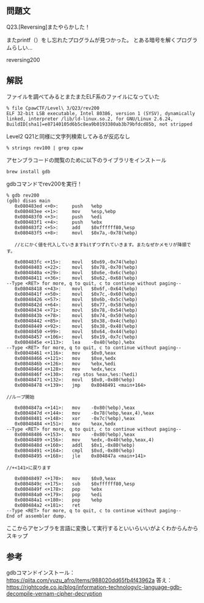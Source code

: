 ## 問題文
Q23.[Reversing]またやらかした！

またprintf（）をし忘れたプログラムが見つかった。
とある暗号を解くプログラムらしい…

reversing200

## 解説
ファイルを調べてみるとまたまたELF系のファイルになっていた

```
% file CpawCTF/Level\ 3/Q23/rev200 
ELF 32-bit LSB executable, Intel 80386, version 1 (SYSV), dynamically linked, interpreter /lib/ld-linux.so.2, for GNU/Linux 2.6.24, BuildID[sha1]=e87140105d6b5c8ea9b0193380ab3b79bfdcd85b, not stripped
```

Level2 Q21と同様に文字列検索してみるが反応なし
```
% strings rev100 | grep cpaw

```

アセンブラコードの閲覧のために以下のライブラリをインストール
```
brew install gdb
```
gdbコマンドでrev200を実行！

```
% gdb rev200
(gdb) disas main
   0x080483ed <+0>:     push   %ebp
   0x080483ee <+1>:     mov    %esp,%ebp
   0x080483f0 <+3>:     push   %edi
   0x080483f1 <+4>:     push   %ebx
   0x080483f2 <+5>:     add    $0xffffff80,%esp
   0x080483f5 <+8>:     movl   $0x7a,-0x78(%ebp)

   //とにかく値を代入していきますbitずつずれていきます。またなぜかメモリが降順です。

   0x080483fc <+15>:    movl   $0x69,-0x74(%ebp)
   0x08048403 <+22>:    movl   $0x78,-0x70(%ebp)
   0x0804840a <+29>:    movl   $0x6e,-0x6c(%ebp)
   0x08048411 <+36>:    movl   $0x62,-0x68(%ebp)
--Type <RET> for more, q to quit, c to continue without paging--
   0x08048418 <+43>:    movl   $0x6f,-0x64(%ebp)
   0x0804841f <+50>:    movl   $0x7c,-0x60(%ebp)
   0x08048426 <+57>:    movl   $0x6b,-0x5c(%ebp)
   0x0804842d <+64>:    movl   $0x77,-0x58(%ebp)
   0x08048434 <+71>:    movl   $0x78,-0x54(%ebp)
   0x0804843b <+78>:    movl   $0x74,-0x50(%ebp)
   0x08048442 <+85>:    movl   $0x38,-0x4c(%ebp)
   0x08048449 <+92>:    movl   $0x38,-0x48(%ebp)
   0x08048450 <+99>:    movl   $0x64,-0x44(%ebp)
   0x08048457 <+106>:   movl   $0x19,-0x7c(%ebp)
   0x0804845e <+113>:   lea    -0x40(%ebp),%ebx
--Type <RET> for more, q to quit, c to continue without paging--
   0x08048461 <+116>:   mov    $0x0,%eax
   0x08048466 <+121>:   mov    $0xe,%edx
   0x0804846b <+126>:   mov    %ebx,%edi
   0x0804846d <+128>:   mov    %edx,%ecx
   0x0804846f <+130>:   rep stos %eax,%es:(%edi)
   0x08048471 <+132>:   movl   $0x0,-0x80(%ebp)
   0x08048478 <+139>:   jmp    0x8048491 <main+164>

//ループ開始

   0x0804847a <+141>:   mov    -0x80(%ebp),%eax
   0x0804847d <+144>:   mov    -0x78(%ebp,%eax,4),%eax
   0x08048481 <+148>:   xor    -0x7c(%ebp),%eax
   0x08048484 <+151>:   mov    %eax,%edx
--Type <RET> for more, q to quit, c to continue without paging--
   0x08048486 <+153>:   mov    -0x80(%ebp),%eax
   0x08048489 <+156>:   mov    %edx,-0x40(%ebp,%eax,4)
   0x0804848d <+160>:   addl   $0x1,-0x80(%ebp)
   0x08048491 <+164>:   cmpl   $0xd,-0x80(%ebp)
   0x08048495 <+168>:   jle    0x804847a <main+141>

//+<141>に戻ります

   0x08048497 <+170>:   mov    $0x0,%eax
   0x0804849c <+175>:   sub    $0xffffff80,%esp
   0x0804849f <+178>:   pop    %ebx
   0x080484a0 <+179>:   pop    %edi
   0x080484a1 <+180>:   pop    %ebp
   0x080484a2 <+181>:   ret    
--Type <RET> for more, q to quit, c to continue without paging--
End of assembler dump.
```

ここからアセンブラを言語に変換して実行するといいらいいがよくわからんからスキップ

## 参考
gdbコマンドインストール：https://qiita.com/yuzu_afro/items/988020dd65fb4f43962a
答え：https://rightcode.co.jp/blog/information-technology/c-language-gdb-decompile-vernam-cipher-decryption